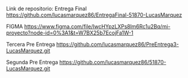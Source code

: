 Link de repositorio:
Entrega Final
https://github.com/lucasmarquez86/EntregaFinal-51870-LucasMarquez

FIGMA
https://www.figma.com/file/IwcHYpzLXPs8lm6Rc1u2Bq/mi-proyecto?node-id=0%3A1&t=W7BX25b7EcojFa1W-1

Tercera Pre Entrega
https://github.com/lucasmarquez86/PreEntrega3-LucasMarquez.git

Segunda Pre Entrega
https://github.com/lucasmarquez86/51870-LucasMarquez.git

